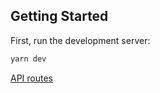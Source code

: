 ## Getting Started

First, run the development server:

```bash
yarn dev
```

[API routes](pokedex-nest-production.up.railway.app)
